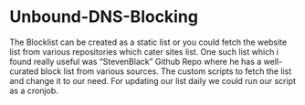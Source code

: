 # Unbound-DNS-Blocking
The Blocklist can be created as a static list or you could fetch the website list from various repositories which cater sites list.
One such list which i found really useful was “StevenBlack” Github Repo where he has a well-curated block list from various sources.
The custom scripts to fetch the list and change it to our need. For 
updating our list daily we could run our script as a cronjob.
